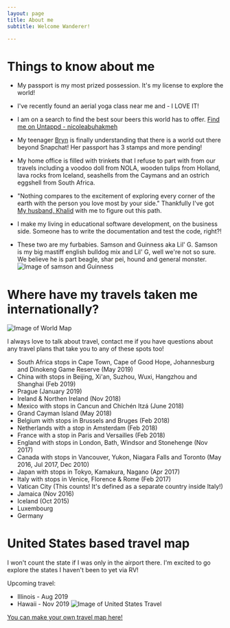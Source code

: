 ```yaml
---
layout: page
title: About me
subtitle: Welcome Wanderer! 

---
```

# Things to know about me 

- My passport is my most prized possession. It's my license to explore the world!

- I've recently found an aerial yoga class near me and - I LOVE IT! 

- I am on a search to find the best sour beers this world has to offer. [Find me on Untappd - nicoleabuhakmeh](http://untpd.it/u/Nicoleabuhakmeh)

- My teenager [Bryn](https://www.instagram.com/bbbrrryyynnnnnn) is finally understanding that there is a world out there beyond Snapchat! Her passport has 3 stamps and more pending! 

- My home office is filled with trinkets that I refuse to part with from our travels including a voodoo doll from NOLA, wooden tulips from Holland, lava rocks from Iceland, seashells from the Caymans and an ostrich eggshell from South Africa. 

- "Nothing compares to the excitement of exploring every corner of the earth with the person you love most by your side." Thankfully I've got [My husband, Khalid](https://twitter.com/buhakmeh) with me to figure out this path. 

- I make my living in educational software development, on the business side. Someone has to write the documentation and test the code, right?!

- These two are my furbabies.  Samson and Guinness aka Lil' G. Samson is my big mastiff english bulldog mix and Lil' G, well we're not so sure. We believe he is part beagle, shar pei, hound and general monster.  
![Image of samson and Guinness](https://nicoleabuhakmeh.github.io/img/SamsonGuinness.png)




# Where have my travels taken me internationally? 

![Image of World Map](https://nicoleabuhakmeh.github.io/img/WorldcountryMap.png)

I always love to talk about travel, contact me if you have questions about any travel plans that take you to any of these spots too! 

- South Africa stops in Cape Town, Cape of Good Hope, Johannesburg and Dinokeng Game Reserve (May 2019)
- China with stops in Beijing, Xi'an, Suzhou, Wuxi, Hangzhou and Shanghai (Feb 2019)
- Prague (January 2019)
- Ireland & Northen Ireland (Nov 2018)
- Mexico with stops in Cancun and Chichén Itzá (June 2018)
- Grand Cayman Island (May 2018) 
- Belgium with stops in Brussels and Bruges (Feb 2018)
- Netherlands with a stop in Amsterdam (Feb 2018)
- France with a stop in Paris and Versailles (Feb 2018)
- England with stops in London, Bath, Windsor and Stonehenge (Nov 2017)
- Canada with stops in Vancouver, Yukon, Niagara Falls and Toronto (May 2016, Jul 2017, Dec 2010)
- Japan with stops in Tokyo, Kamakura, Nagano (Apr 2017)
- Italy with stops in Venice, Florence & Rome (Feb 2017)
- Vatican City (This counts! It's defined as a separate country inside Italy!)
- Jamaica (Nov 2016)
- Iceland (Oct 2015)
- Luxembourg
- Germany


# United States based travel map
I won't count the state if I was only in the airport there.  I'm excited to go explore the states I haven't been to yet via RV! 

Upcoming travel: 
- Illinois - Aug 2019
- Hawaii - Nov 2019
![Image of United States Travel](https://nicoleabuhakmeh.github.io/img/USAMapChart.jpg)

 [You can make your own travel map here!](https://www.amcharts.com)






